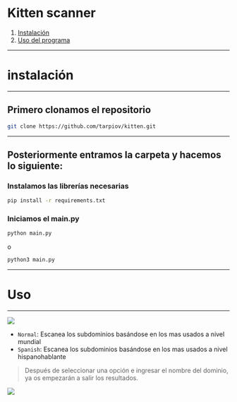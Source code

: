 
# Kitten scanner

1. [Instalación](#instalación)
2. [Uso del programa](#uso)



---
# instalación
---
## Primero clonamos el repositorio
```sh
git clone https://github.com/tarpiov/kitten.git
```


---
## Posteriormente entramos la carpeta y hacemos lo siguiente:

### Instalamos las librerías necesarias

```sh
pip install -r requirements.txt
```

### Iniciamos el main.py

```sh
python main.py
```
o
```sh
python3 main.py
```

---

# Uso
---

<img src="https://github.com/tarpiov/kitten/blob/main/image.png" witdh=500>

- `Normal`: Escanea los subdominios basándose en los mas usados a nivel mundial
- `Spanish`: Escanea los subdominios basándose en los mas usados a nivel hispanohablante

> Después de seleccionar una opción e ingresar el nombre del dominio, ya os empezarán a salir los resultados.
<img src="https://github.com/tarpiov/kitten/blob/main/image2.png" witdh=500>


